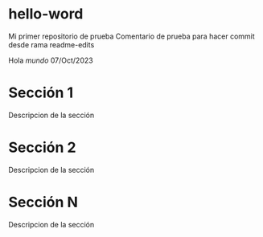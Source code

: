 # hello-word
Mi primer repositorio de prueba
Comentario de prueba para hacer commit desde rama readme-edits

Hola *mundo* 07/Oct/2023

# Sección 1

Descripcion de la sección

# Sección 2

Descripcion de la sección

# Sección N

Descripcion de la sección
